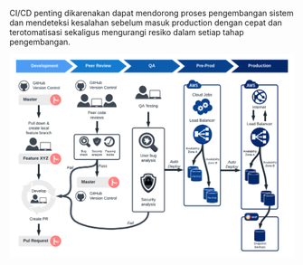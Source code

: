 CI/CD penting dikarenakan dapat mendorong proses pengembangan sistem dan mendeteksi kesalahan sebelum masuk production dengan cepat dan terotomatisasi sekaligus mengurangi resiko dalam setiap tahap pengembangan.



![alt text](https://github.com/asepboy/devops-dumbways-btch3-kl2/blob/main/folder-image-jawaban/04.png)
